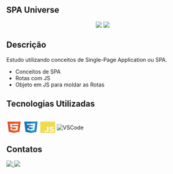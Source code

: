 <h2>SPA Universe</h2>

<div align="center">
  <img width="600" src="src/images/print1.png"/>
  <img width="600" src="src/images/print2.png"/>
</div>
  
<h2>Descrição</h2>
<p>Estudo utilizando conceitos de Single-Page Application ou SPA.</p>
<ul> 
  <li>Conceitos de SPA</li>
  <li>Rotas com JS</li>
  <li>Objeto em JS para moldar as Rotas</li>
 </ul>

<h2>Tecnologias Utilizadas</h2>
<div style="display: inline_block"><br>
  <img align="center" alt="HTML" height="30" width="40" src="https://raw.githubusercontent.com/devicons/devicon/master/icons/html5/html5-original.svg">
  <img align="center" alt="CSS" height="30" width="40" src="https://raw.githubusercontent.com/devicons/devicon/master/icons/css3/css3-original.svg">
  <img align="center" alt="JavaScript" height="30" width="40" src="https://raw.githubusercontent.com/devicons/devicon/master/icons/javascript/javascript-plain.svg">
  <!--<img align="center" alt="JQuery" height="30" width="40" src="https://cdn.jsdelivr.net/gh/devicons/devicon/icons/jquery/jquery-original-wordmark.svg" />-->
  <!-- <img align="center" alt="SASS" height="30" width="40" src="https://cdn.jsdelivr.net/gh/devicons/devicon/icons/sass/sass-original.svg" /> -->
  <!--<img align="center" alt="Bootstrap" height="30" width="40" src="https://cdn.jsdelivr.net/gh/devicons/devicon/icons/bootstrap/bootstrap-original-wordmark.svg" />
  <img align="center" alt="TypeScript" height="30" width="40" src="https://cdn.jsdelivr.net/gh/devicons/devicon/icons/typescript/typescript-original.svg" />-->
  <img align="center" alt="VSCode" height="30" width="40" src="https://cdn.jsdelivr.net/gh/devicons/devicon/icons/vscode/vscode-original-wordmark.svg" />
  <!-- <img align="center" alt="Git" height="30" width="40" src="https://cdn.jsdelivr.net/gh/devicons/devicon/icons/git/git-original.svg" /> -->
</div>

<h2>Contatos</h2>
<div>
    <a href="https://www.linkedin.com/in/alexs-oliveiraSantos" target="_blank">
        <img src="https://img.shields.io/badge/linkedin-%230077B5.svg?style=for-the-badge&logo=linkedin&logoColor=white" target="_blank">
    </a>
    <a href = "mailto:ale.osantos@hotmail..com">
        <img src="https://img.shields.io/badge/-Hotmail-0078D4?style=flat-square&amp;logo=microsoft-outlook&amp;logoColor=white" target="_blank">
    </a>    
</div>
